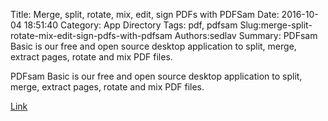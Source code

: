 Title: Merge, split, rotate, mix, edit, sign PDFs with PDFSam
Date: 2016-10-04 18:51:40
Category: App Directory
Tags: pdf, pdfsam
Slug:merge-split-rotate-mix-edit-sign-pdfs-with-pdfsam
Authors:sedlav
Summary: PDFsam Basic is our free and open source desktop application to split, merge, extract pages, rotate and mix PDF files.

> 
PDFsam Basic is our free and open source desktop application to split, merge, extract pages, rotate and mix PDF files.

[Link](http://www.pdfsam.org/)
